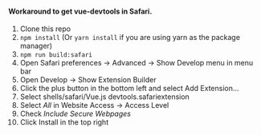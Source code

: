 #### Workaround to get **vue-devtools** in Safari.

1. Clone this repo
2. `npm install` (Or `yarn install` if you are using yarn as the package manager)
3. `npm run build:safari`
4. Open Safari preferences -> Advanced -> Show Develop menu in menu bar
5. Open Develop -> Show Extension Builder
6. Click the plus button in the bottom left and select Add Extension...
7. Select shells/safari/Vue.js devtools.safariextension
8. Select _All_ in Website Access -> Access Level
9. Check _Include Secure Webpages_
10. Click Install in the top right
